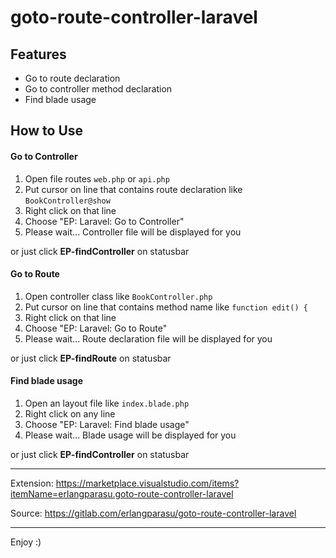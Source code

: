 # goto-route-controller-laravel

## Features

- Go to route declaration
- Go to controller method declaration
- Find blade usage

## How to Use

#### Go to Controller
1. Open file routes `web.php` or `api.php`
2. Put cursor on line that contains route declaration like `BookController@show`
3. Right click on that line
4. Choose "EP: Laravel: Go to Controller"
5. Please wait... Controller file will be displayed for you

or just click **EP-findController** on statusbar

#### Go to Route
1. Open controller class like `BookController.php`
2. Put cursor on line that contains method name like `function edit() {`
3. Right click on that line
4. Choose "EP: Laravel: Go to Route"
5. Please wait... Route declaration file will be displayed for you

or just click **EP-findRoute** on statusbar

#### Find blade usage
1. Open an layout file like `index.blade.php`
2. Right click on any line
3. Choose "EP: Laravel: Find blade usage"
4. Please wait... Blade usage will be displayed for you

or just click **EP-findController** on statusbar

-----------------------------------------------------------------------------------------------------------

Extension:
https://marketplace.visualstudio.com/items?itemName=erlangparasu.goto-route-controller-laravel

Source:
https://gitlab.com/erlangparasu/goto-route-controller-laravel

-----------------------------------------------------------------------------------------------------------

Enjoy :)
